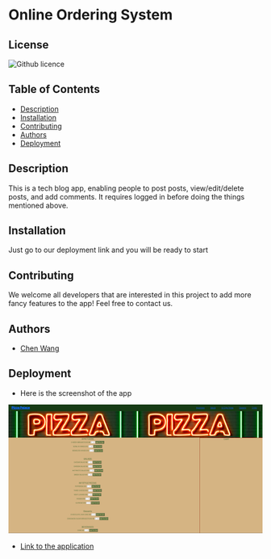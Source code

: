 # Online Ordering System

## License
  ![Github licence](http://img.shields.io/badge/license-MIT-blue.svg)
  
  ## Table of Contents
  - [Description](#description)
  - [Installation](#installation)
  - [Contributing](#contributing)
  - [Authors](#authors)
  - [Deployment](#deployment)

  ## Description
  This is a tech blog app, enabling people to post posts, view/edit/delete posts, and add comments.
  It requires logged in before doing the things mentioned above.

## Installation
Just go to our deployment link and you will be ready to start
  
## Contributing
  We welcome all developers that are interested in this project to add more fancy features to the app! Feel free to contact us.

## Authors
  - [Chen Wang](https://github.com/wangheer2010)


## Deployment
  - Here is the screenshot of the app

  ![screenshot](assets/screenshots.png)

  - [Link to the application]()


